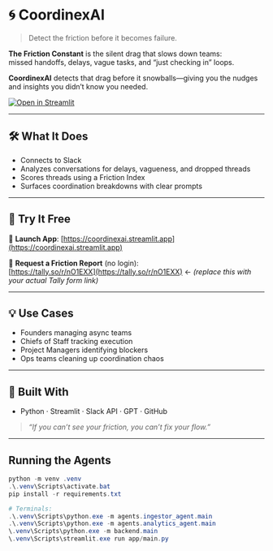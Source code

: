# 🌀 CoordinexAI

> Detect the friction before it becomes failure.

**The Friction Constant** is the silent drag that slows down teams:  
missed handoffs, delays, vague tasks, and “just checking in” loops.

**CoordinexAI** detects that drag before it snowballs—giving you the nudges and insights you didn’t know you needed.

[![Open in Streamlit](https://static.streamlit.io/badges/streamlit_badge_black_white.svg)](https://coordinexai.streamlit.app)

---

## 🛠 What It Does

- Connects to Slack  
- Analyzes conversations for delays, vagueness, and dropped threads  
- Scores threads using a Friction Index  
- Surfaces coordination breakdowns with clear prompts  

---

## 🧪 Try It Free

🔗 **Launch App**: [https://coordinexai.streamlit.app](https://coordinexai.streamlit.app)

📩 **Request a Friction Report** (no login):  
[https://tally.so/r/nO1EXX](https://tally.so/r/nO1EXX) ← *(replace this with your actual Tally form link)*

---

## 💡 Use Cases

- Founders managing async teams  
- Chiefs of Staff tracking execution  
- Project Managers identifying blockers  
- Ops teams cleaning up coordination chaos  

---

## 📌 Built With

- Python · Streamlit · Slack API · GPT · GitHub  

> _“If you can’t see your friction, you can’t fix your flow.”_

---


## Running the Agents

```powershell
python -m venv .venv
.\.venv\Scripts\activate.bat
pip install -r requirements.txt

# Terminals:
.\.venv\Scripts\python.exe -m agents.ingestor_agent.main
.\.venv\Scripts\python.exe -m agents.analytics_agent.main
\.venv\Scripts\python.exe -m backend.main
\.venv\Scripts\streamlit.exe run app/main.py
```

